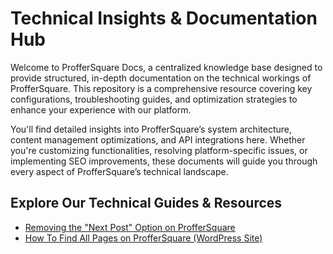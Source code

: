 # Technical Insights & Documentation Hub

Welcome to ProfferSquare Docs, a centralized knowledge base designed to provide structured, in-depth documentation on the technical workings of ProfferSquare. This repository is a comprehensive resource covering key configurations, troubleshooting guides, and optimization strategies to enhance your experience with our platform.

You'll find detailed insights into ProfferSquare’s system architecture, content management optimizations, and API integrations here. Whether you're customizing functionalities, resolving platform-specific issues, or implementing SEO improvements, these documents will guide you through every aspect of ProfferSquare’s technical landscape.  

## Explore Our Technical Guides & Resources

- [Removing the "Next Post" Option on ProfferSquare](remove-next-post-navigation.md)  
- [How To Find All Pages on ProfferSquare (WordPress Site)](list-wordpress-pages.md)  
